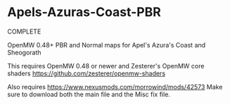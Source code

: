 # Apels-Azuras-Coast-PBR
COMPLETE

OpenMW 0.48+  PBR and Normal maps for Apel's Azura's Coast and Sheogorath

This requires OpenMW 0.48 or newer and Zesterer's OpenMW core shaders https://github.com/zesterer/openmw-shaders

Also requires https://www.nexusmods.com/morrowind/mods/42573
Make sure to download both the main file and the Misc fix file.
